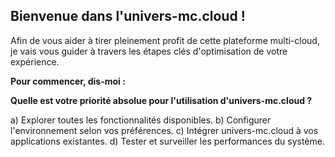 ##  Bienvenue dans l'univers-mc.cloud ! 

Afin de vous aider à tirer pleinement profit de cette plateforme multi-cloud, je vais vous guider à travers les étapes clés d'optimisation de votre expérience.  

**Pour commencer, dis-moi :**

**Quelle est votre priorité absolue pour l'utilisation d'univers-mc.cloud ?**

a) Explorer toutes les fonctionnalités disponibles.
b) Configurer l'environnement selon vos préférences.
c) Intégrer univers-mc.cloud à vos applications existantes.
d) Tester et surveiller les performances du système. 




